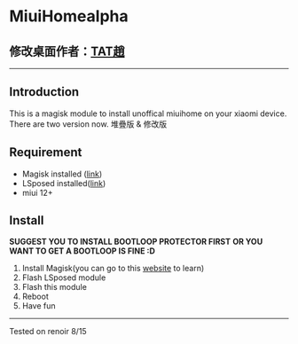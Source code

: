 MiuiHomealpha
===
## 修改桌面作者：[TAT趙](https://space.bilibili.com/324056528/video)
---
Introduction
---
This is a magisk module to install unoffical miuihome on your xiaomi device. 
There are two version now.
堆疊版 & 修改版

Requirement
---
- Magisk installed ([link](https://github.com/topjohnwu/Magisk))
- LSposed installed([link](https://github.com/LSPosed/LSPosed))
- miui 12+

Install
---
**SUGGEST YOU TO INSTALL BOOTLOOP PROTECTOR FIRST**
**OR YOU WANT TO GET A BOOTLOOP IS FINE :D**
1. Install Magisk(you can go to this [website](http://lollol.infinityfreeapp.com) to learn)
2. Flash LSposed module
3. Flash this module
4. Reboot
5. Have fun
---
Tested on renoir 8/15

